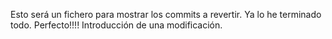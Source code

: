 Esto será un fichero para mostrar los commits a revertir. 
Ya lo he terminado todo. Perfecto!!!!
Introducción de una modificación. 

